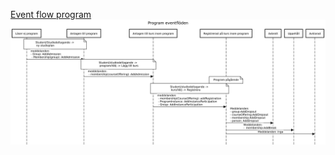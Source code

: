 [Event flow program](https://sequencediagram.org/index.html#initialData=C4S2BsFMAIAUCcD2BzeBDAttSA3SA7YAM3ADeATAgKAOHgE8BnABzQGMR9loAGAOgAsVfImAxEeeNAAyAE8aQpkAFbRmSVJgA00AIKE0yAtFDhwajegwAuaAGVgAV0qEA9A+chIlcMENp8SmgAWgA+aAAdfGh8emhGJ3IvZnAAqio5BSVVdRQrEPD9PyNo03NczRtoDG8fAJdbKOC4S0xbXXJyDowQRkYQRHxhUXFJPQMSkxAzCzztceLjMugAa0d4RmhORCwKq1sPF2BXBM9vSF9-QJgwyOi9zFcANVlwVVu5ZG5ltY2qIsMS2m5VaWFuAMmP3Wm22u1BthqnQu9QIjWizQA0tD2p1ur1+oNhmJoBJFNAAEqQZC9OiKNDkNQAU9W0K2IjhcyqCE5TOQjIIlCJozJEKBM1+MPZs0qOkp1IS8DpDOYzIlbJ20v29kStBOiS8PmKKIKdxZG2er3e4TlNMV6H+EzF5jVsM1mBNNoVSqZZslGoeVURdWu+DRIV9tnp5E9dDQoEGpua3MqAEl8AkAmxIDjyGmM-gs7A0PBQBxWPHolFwwBxJCOZg5vN+AuQIslkBluMDIZUGN2+k+l1SgPgnAAIyQwGAtgAsrVkSG0c1UIh69YOuQACJIZir4B3ZpsVcbSAAeSIREUnGQ68628Qu8c+6a1UgGDHikYAAsQA2N-fH2ffBmmYT9BhzAC917KlbW9FVfXVDlKluABVZhQK-RkzFnedUkXA9oFfd9Px-P9OgAIUVNAVmg+VaXQZVVVZV0R0KHAVlSBicKRPCGjZZA0CAA)
![Event flow](event_flow.png)